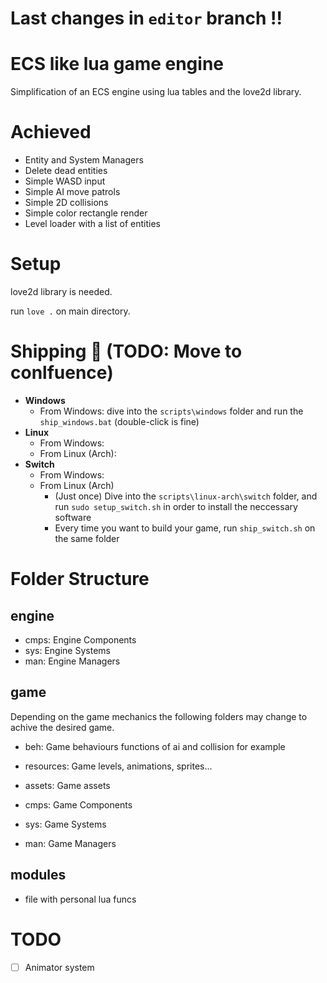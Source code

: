 
# Last changes in `editor` branch !!

# ECS like lua game engine

Simplification of an ECS engine using lua tables and the love2d library.

# Achieved

- Entity and System Managers
- Delete dead entities
- Simple WASD input
- Simple AI move patrols
- Simple 2D collisions
- Simple color rectangle render 
- Level loader with a list of entities

# Setup

love2d library is needed.

run `love .` on main directory.

# Shipping 🚢 (TODO: Move to conlfuence)
- **Windows**  
  - From Windows: dive into the `scripts\windows` folder and run the `ship_windows.bat` (double-click is fine)
- **Linux**
  - From Windows:
  - From Linux (Arch):
- **Switch**
  - From Windows: 
  - From Linux (Arch)
    - (Just once) Dive into the `scripts\linux-arch\switch` folder, and run `sudo setup_switch.sh` in order to install the neccessary software
    - Every time you want to build your game, run `ship_switch.sh` on the same folder

# Folder Structure

## engine  

- cmps: Engine Components
- sys: Engine Systems
- man: Engine Managers

## game

Depending on the game mechanics the following folders may change to achive the desired game.

- beh: Game behaviours functions of ai and collision for example
- resources: Game levels, animations, sprites...
- assets: Game assets

- cmps: Game Components
- sys: Game Systems
- man: Game Managers

## modules 

- file with personal lua funcs

# TODO

- [ ] Animator system
